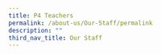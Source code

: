 ```yaml
---
title: P4 Teachers
permalink: /about-us/Our-Staff/permalink
description: ""
third_nav_title: Our Staff
---
```

